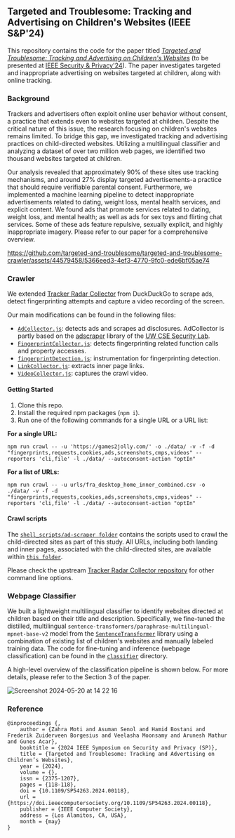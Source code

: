 ## Targeted and Troublesome: Tracking and Advertising on Children's Websites (IEEE S&P'24)

This repository contains the code for the paper titled [_Targeted and Troublesome: Tracking and Advertising on Children's Websites_](https://arxiv.org/abs/2308.04887) (to be presented at [IEEE Security & Privacy'24](https://sp2024.ieee-security.org/)). The paper investigates targeted and inappropriate advertising on websites targeted at children, along with online tracking.

### Background
Trackers and advertisers often exploit online user behavior without consent, a practice that extends even to websites targeted at children. Despite the critical nature of this issue, the research focusing on children's websites remains limited. To bridge this gap, we investigated tracking and advertising practices on child-directed websites. Utilizing a multilingual classifier and analyzing a dataset of over two million web pages, we identified two thousand websites targeted at children.

Our analysis revealed that approximately 90% of these sites use tracking mechanisms, and around 27% display targeted advertisements-a practice that should require verifiable parental consent. Furthermore, we implemented a machine learning pipeline to detect inappropriate advertisements related to dating, weight loss, mental health services, and explicit content. We found ads that promote services related to dating, weight loss, and mental health; as well as ads for sex toys and flirting chat services. Some of these ads feature repulsive, sexually explicit, and highly inappropriate imagery. Please refer to our paper for a comprehensive overview.


https://github.com/targeted-and-troublesome/targeted-and-troublesome-crawler/assets/44579458/5366eed3-4ef3-4770-9fc0-ede6bf05ae74


### Crawler
We extended [Tracker Radar Collector](https://github.com/duckduckgo/tracker-radar-collector) from DuckDuckGo to scrape ads, detect fingerprinting attempts and capture a video recording of the screen.

Our main modifications can be found in the following files:
- [`AdCollector.js`](https://github.com/targeted-and-troublesome/targeted-and-troublesome-crawler/blob/main/collectors/AdCollector.js): detects ads and scrapes ad
disclosures. AdCollector is partly based on the [adscraper](https://github.com/UWCSESecurityLab/adscraper) library of the [UW CSE Security Lab](https://seclab.cs.washington.edu/).
- [`FingerprintCollector.js`](https://github.com/targeted-and-troublesome/targeted-and-troublesome-crawler/blob/main/collectors/FingerprintCollector.js): detects fingerprinting related function calls and property accesses.
- [`fingerprintDetection.js`](https://github.com/targeted-and-troublesome/targeted-and-troublesome-crawler/blob/main/helpers/fingerprintDetection.js): instrumentation for fingerprinting detection.
- [`LinkCollector.js`](https://github.com/targeted-and-troublesome/targeted-and-troublesome-crawler/blob/main/collectors/LinkCollector.js): extracts inner page links.
- [`VideoCollector.js`](https://github.com/targeted-and-troublesome/targeted-and-troublesome-crawler/blob/main/collectors/VideoCollector.js): captures the crawl video.

#### Getting Started
1. Clone this repo.
2. Install the required npm packages (`npm i`).
3. Run one of the following commands for a single URL or a URL list:

**For a single URL:**

```npm run crawl -- -u 'https://games2jolly.com/' -o ./data/ -v -f -d "fingerprints,requests,cookies,ads,screenshots,cmps,videos" --reporters 'cli,file' -l ./data/ --autoconsent-action "optIn"```

**For a list of URLs:**

```npm run crawl -- -u urls/fra_desktop_home_inner_combined.csv -o ./data/ -v -f -d "fingerprints,requests,cookies,ads,screenshots,cmps,videos" --reporters 'cli,file' -l ./data/ --autoconsent-action "optIn"```

#### Crawl scripts

The [`shell_scripts/ad-scraper folder`](https://github.com/targeted-and-troublesome/targeted-and-troublesome-crawler/blob/main/shell_scripts/ad-scraper) contains the scripts used to crawl the child-directed sites as part of this study.
All URLs, including both landing and inner pages, associated with the child-directed sites, are available within [`this folder`](https://github.com/targeted-and-troublesome/targeted-and-troublesome-crawler/blob/main/urls).

Please check the upstream [Tracker Radar Collector repository](https://github.com/duckduckgo/tracker-radar-collector/) for other command line options.

### Webpage Classifier
We built a lightweight multilingual classifier to identify websites directed at children based on their title and description. Specifically, we fine-tuned the distilled, multilingual `sentence-transformers/paraphrase-multilingual-mpnet-base-v2` model from the [`SentenceTransformer`](https://sbert.net/) library using a combination of existing list of children's websites and manually labeled training data. The code for fine-tuning and inference (webpage classification) can be found in the [`classifier`](https://github.com/targeted-and-troublesome/targeted-and-troublesome-crawler/tree/main/classifier) directory.

A high-level overview of the classification pipeline is shown below. For more details, please refer to the Section 3 of the paper.

![Screenshot 2024-05-20 at 14 22 16](https://github.com/targeted-and-troublesome/targeted-and-troublesome-crawler/assets/44579458/aafff9f0-51ae-44d4-b4b3-cceb13e97347)



### Reference
```
@inproceedings {,
    author = {Zahra Moti and Asuman Senol and Hamid Bostani and Frederik Zuiderveen Borgesius and Veelasha Moonsamy and Arunesh Mathur and Gunes Acar},
    booktitle = {2024 IEEE Symposium on Security and Privacy (SP)},
    title = {Targeted and Troublesome: Tracking and Advertising on Children’s Websites},
    year = {2024},
    volume = {},
    issn = {2375-1207},
    pages = {118-118},
    doi = {10.1109/SP54263.2024.00118},
    url = {https://doi.ieeecomputersociety.org/10.1109/SP54263.2024.00118},
    publisher = {IEEE Computer Society},
    address = {Los Alamitos, CA, USA},
    month = {may}
}
```
